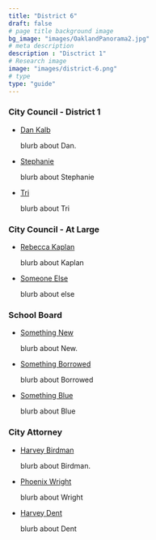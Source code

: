 ```yaml
---
title: "District 6"
draft: false
# page title background image
bg_image: "images/OaklandPanorama2.jpg"
# meta description
description : "Disctrict 1"
# Research image
image: "images/district-6.png"
# type
type: "guide"
---
```


### City Council - District 1
- [Dan Kalb](/candidates/dan-kalb)

  blurb about Dan.

- [Stephanie](/candidates/invalid)

  blurb about Stephanie

- [Tri](/candidates/invalid)

  blurb about Tri

### City Council - At Large
- [Rebecca Kaplan](/candidates/invalid)

  blurb about Kaplan

- [Someone Else](/candidates/invalid)

  blurb about else

### School Board
- [Something New](/candidates/dan-kalb)

  blurb about New.

- [Something Borrowed](/candidates/invalid)

  blurb about Borrowed

- [Something Blue](/candidates/invalid)

  blurb about Blue

### City Attorney
- [Harvey Birdman](/candidates/dan-kalb)

  blurb about Birdman.

- [Phoenix Wright](/candidates/invalid)

  blurb about Wright

- [Harvey Dent](/candidates/invalid)

  blurb about Dent